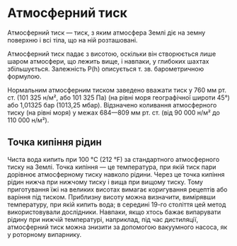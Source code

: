 # Атмосферний тиск

Атмосферний тиск — тиск, з яким атмосфера Землі діє на земну поверхню і всі тіла, що на ній розташовані.

Атмосферний тиск падає з висотою, оскільки він створюється лише шаром атмосфери, що лежить вище, і навпаки, у глибоких шахтах збільшується. Залежність P(h) описується т. зв. барометричною формулою.

Нормальним атмосферним тиском заведено вважати тиск у 760 мм рт. ст. (101 325
н/м², або 101 325 Па) (на рівні моря географічної широти 45°) або 1,01325 бар
(1013,25 мбар). Відзначено коливання атмосферного тиску (на рівні моря) у межах
684—809 мм рт. ст. (від 90 000 н/м² до 110 000 н/м²).

## Точка кипіння рідин

Чиста вода кипить при 100 °C (212 °F) за стандартного атмосферного тиску на Землі. Точка кипіння — це температура, при якій тиск пари дорівнює атмосферному тиску навколо рідини. Через це точка кипіння рідин нижча при нижчому тиску і вища при вищому тиску. Тому приготування їжі на великих висотах вимагає коригування рецептів або варіння під тиском. Приблизну висоту можна визначити, вимірявши температуру, при якій кипить вода; в середині 19-го століття цей метод використовували дослідники. Навпаки, якщо хтось бажає випарувати рідину при нижчій температурі, наприклад, під час дистиляції, атмосферний тиск можна знизити за допомогою вакуумного насоса, як у роторному випарнику.
